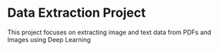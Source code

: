 # Data Extraction Project
This project focuses on extracting image and text data from PDFs and Images using Deep Learning
